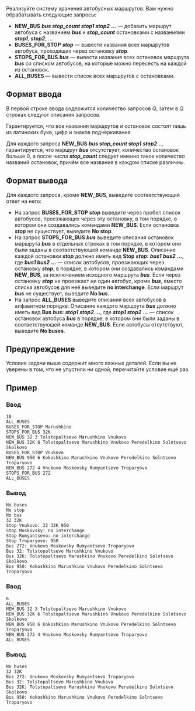 Реализуйте систему хранения автобусных маршрутов. Вам нужно обрабатывать следующие запросы:

- **NEW_BUS** _**bus stop_count stop1 stop2**_ **...** — добавить маршрут автобуса с названием _**bus**_ и _**stop_count**_ остановками с названиями _**stop1**_, _**stop2**_, ...
- **BUSES_FOR_STOP** _**stop**_ — вывести названия всех маршрутов автобуса, проходящих через остановку _**stop**_.
- **STOPS_FOR_BUS** _**bus**_ — вывести названия всех остановок маршрута _**bus**_ со списком автобусов, на которые можно пересесть на каждой из остановок.
- **ALL_BUSES** — вывести список всех маршрутов с остановками.
## Формат ввода
В первой строке ввода содержится количество запросов _Q_, затем в _Q_ строках следуют описания запросов.

Гарантируется, что все названия маршрутов и остановок состоят лишь из латинских букв, цифр и знаков подчёркивания.

Для каждого запроса **NEW_BUS** _**bus stop_count stop1**_ _**stop2**_ **...** гарантируется, что маршрут _**bus**_ отсутствует, количество остановок больше 0, а после числа _**stop_count**_ следует именно такое количество названий остановок, причём все названия в каждом списке различны.
## Формат вывода
Для каждого запроса, кроме **NEW_BUS**, выведите соответствующий ответ на него:

- На запрос **BUSES_FOR_STOP** _**stop**_ выведите через пробел список автобусов, проезжающих через эту остановку, в том порядке, в котором они создавались командами **NEW_BUS**. Если остановка _**stop**_ не существует, выведите **No stop**.
- На запрос **STOPS_FOR_BUS** _**bus**_ выведите описания остановок маршрута _**bus**_ в отдельных строках в том порядке, в котором они были заданы в соответствующей команде **NEW_BUS**. Описание каждой остановки _**stop**_ должно иметь вид **Stop** _**stop**_**:** _**bus1**_ _**bus2**_ **...**, где _**bus1 bus2**_ **...** — список автобусов, проезжающих через остановку _**stop**_, в порядке, в котором они создавались командами **NEW_BUS**, за исключением исходного маршрута _**bus**_. Если через остановку _**stop**_ не проезжает ни один автобус, кроме _**bus**_, вместо списка автобусов для неё выведите **no interchange**. Если маршрут _**bus**_ не существует, выведите **No bus**.
- На запрос **ALL_BUSES** выведите описания всех автобусов в алфавитном порядке. Описание каждого маршрута _**bus**_ должно иметь вид **Bus** _**bus**_**:** _**stop1 stop2**_ **...**, где _**stop1 stop2**_ **...** — список остановок автобуса _**bus**_ в порядке, в котором они были заданы в соответствующей команде **NEW_BUS**. Если автобусы отсутствуют, выведите **No buses**.
## Предупреждение
Условие задачи выше содержит много важных деталей. Если вы не уверены в том, что не упустили ни одной, перечитайте условие ещё раз.
## Пример
### Ввод
```
10
ALL_BUSES
BUSES_FOR_STOP Marushkino
STOPS_FOR_BUS 32K
NEW_BUS 32 3 Tolstopaltsevo Marushkino Vnukovo
NEW_BUS 32K 6 Tolstopaltsevo Marushkino Vnukovo Peredelkino Solntsevo Skolkovo
BUSES_FOR_STOP Vnukovo
NEW_BUS 950 6 Kokoshkino Marushkino Vnukovo Peredelkino Solntsevo Troparyovo
NEW_BUS 272 4 Vnukovo Moskovsky Rumyantsevo Troparyovo
STOPS_FOR_BUS 272
ALL_BUSES
```
### Вывод
```
No buses
No stop
No bus
32 32K
Stop Vnukovo: 32 32K 950
Stop Moskovsky: no interchange
Stop Rumyantsevo: no interchange
Stop Troparyovo: 950
Bus 272: Vnukovo Moskovsky Rumyantsevo Troparyovo
Bus 32: Tolstopaltsevo Marushkino Vnukovo
Bus 32K: Tolstopaltsevo Marushkino Vnukovo Peredelkino Solntsevo Skolkovo
Bus 950: Kokoshkino Marushkino Vnukovo Peredelkino Solntsevo Troparyovo
```

### Ввод
```
6
ALL_BUSES
NEW_BUS 32 3 Tolstopaltsevo Marushkino Vnukovo
NEW_BUS 32K 6 Tolstopaltsevo Marushkino Vnukovo Peredelkino Solntsevo Skolkovo
NEW_BUS 950 6 Kokoshkino Marushkino Vnukovo Peredelkino Solntsevo Troparyovo
NEW_BUS 272 4 Vnukovo Moskovsky Rumyantsevo Troparyovo
ALL_BUSES
```
### Вывод
```
No buses
32 32K
Bus 272: Vnukovo Moskovsky Rumyantsevo Troparyovo
Bus 32: Tolstopaltsevo Marushkino Vnukovo
Bus 32K: Tolstopaltsevo Marushkino Vnukovo Peredelkino Solntsevo Skolkovo
Bus 950: Kokoshkino Marushkino Vnukovo Peredelkino Solntsevo Troparyovo
```